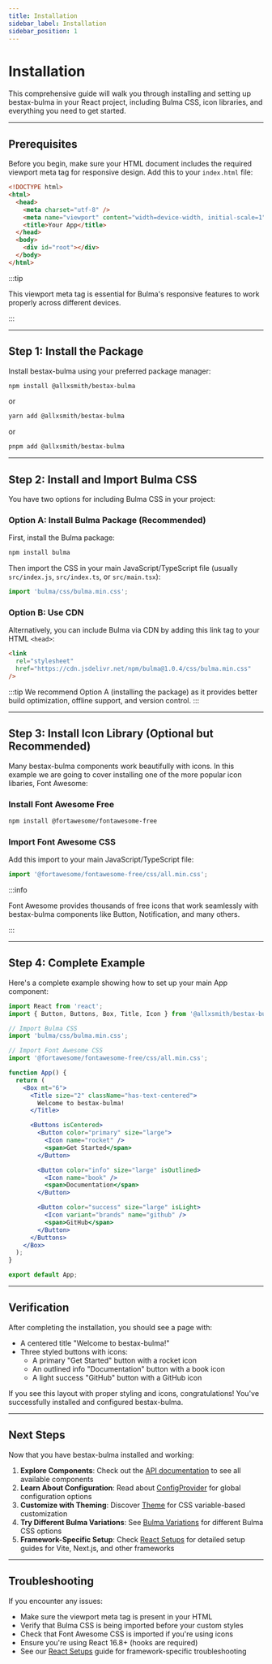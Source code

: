 ```yaml
---
title: Installation
sidebar_label: Installation
sidebar_position: 1
---
```


# Installation

This comprehensive guide will walk you through installing and setting up bestax-bulma in your React project, including Bulma CSS, icon libraries, and everything you need to get started.

---

## Prerequisites

Before you begin, make sure your HTML document includes the required viewport meta tag for responsive design. Add this to your `index.html` file:

```html
<!DOCTYPE html>
<html>
  <head>
    <meta charset="utf-8" />
    <meta name="viewport" content="width=device-width, initial-scale=1" />
    <title>Your App</title>
  </head>
  <body>
    <div id="root"></div>
  </body>
</html>
```

:::tip

This viewport meta tag is essential for Bulma's responsive features to work properly across different devices.

:::

---

## Step 1: Install the Package

Install bestax-bulma using your preferred package manager:

```bash
npm install @allxsmith/bestax-bulma
```

or

```bash
yarn add @allxsmith/bestax-bulma
```

or

```bash
pnpm add @allxsmith/bestax-bulma
```

---

## Step 2: Install and Import Bulma CSS

You have two options for including Bulma CSS in your project:

### Option A: Install Bulma Package (Recommended)

First, install the Bulma package:

```bash
npm install bulma
```

Then import the CSS in your main JavaScript/TypeScript file (usually `src/index.js`, `src/index.ts`, or `src/main.tsx`):

```js
import 'bulma/css/bulma.min.css';
```

### Option B: Use CDN

Alternatively, you can include Bulma via CDN by adding this link tag to your HTML `<head>`:

```html
<link
  rel="stylesheet"
  href="https://cdn.jsdelivr.net/npm/bulma@1.0.4/css/bulma.min.css"
/>
```

:::tip
We recommend Option A (installing the package) as it provides better build optimization, offline support, and version control.
:::

---

## Step 3: Install Icon Library (Optional but Recommended)

Many bestax-bulma components work beautifully with icons. In this example we are going to cover installing one of the more popular icon libaries, Font Awesome:

### Install Font Awesome Free

```bash
npm install @fortawesome/fontawesome-free
```

### Import Font Awesome CSS

Add this import to your main JavaScript/TypeScript file:

```js
import '@fortawesome/fontawesome-free/css/all.min.css';
```

:::info

Font Awesome provides thousands of free icons that work seamlessly with bestax-bulma components like Button, Notification, and many others.

:::

---

## Step 4: Complete Example

Here's a complete example showing how to set up your main App component:

```jsx title="src/App.js" live
import React from 'react';
import { Button, Buttons, Box, Title, Icon } from '@allxsmith/bestax-bulma';

// Import Bulma CSS
import 'bulma/css/bulma.min.css';

// Import Font Awesome CSS
import '@fortawesome/fontawesome-free/css/all.min.css';

function App() {
  return (
    <Box mt="6">
      <Title size="2" className="has-text-centered">
        Welcome to bestax-bulma!
      </Title>

      <Buttons isCentered>
        <Button color="primary" size="large">
          <Icon name="rocket" />
          <span>Get Started</span>
        </Button>

        <Button color="info" size="large" isOutlined>
          <Icon name="book" />
          <span>Documentation</span>
        </Button>

        <Button color="success" size="large" isLight>
          <Icon variant="brands" name="github" />
          <span>GitHub</span>
        </Button>
      </Buttons>
    </Box>
  );
}

export default App;
```

---

## Verification

After completing the installation, you should see a page with:

- A centered title "Welcome to bestax-bulma!"
- Three styled buttons with icons:
  - A primary "Get Started" button with a rocket icon
  - An outlined info "Documentation" button with a book icon
  - A light success "GitHub" button with a GitHub icon

If you see this layout with proper styling and icons, congratulations! You've successfully installed and configured bestax-bulma.

---

## Next Steps

Now that you have bestax-bulma installed and working:

1. **Explore Components**: Check out the [API documentation](/docs/category/elements) to see all available components
2. **Learn About Configuration**: Read about [ConfigProvider](/docs/api/helpers/config) for global configuration options
3. **Customize with Theming**: Discover [Theme](/docs/api/helpers/theme) for CSS variable-based customization
4. **Try Different Bulma Variations**: See [Bulma Variations](/docs/guides/getting-started/bulma-variations) for different Bulma CSS options
5. **Framework-Specific Setup**: Check [React Setups](/docs/guides/getting-started/react-setups) for detailed setup guides for Vite, Next.js, and other frameworks

---

## Troubleshooting

If you encounter any issues:

- Make sure the viewport meta tag is present in your HTML
- Verify that Bulma CSS is being imported before your custom styles
- Check that Font Awesome CSS is imported if you're using icons
- Ensure you're using React 16.8+ (hooks are required)
- See our [React Setups](/docs/guides/getting-started/react-setups) guide for framework-specific troubleshooting
